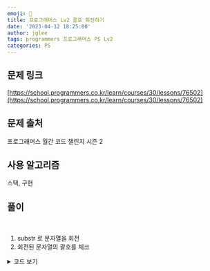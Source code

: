 ```yaml
---
emoji: 🧢
title: 프로그래머스 Lv2 괄호 회전하기
date: '2023-04-12 18:25:00'
author: jglee
tags: programmers 프로그래머스 PS Lv2
categories: PS
---
```


## 문제 링크

[https://school.programmers.co.kr/learn/courses/30/lessons/76502](https://school.programmers.co.kr/learn/courses/30/lessons/76502)

## 문제 출처

프로그래머스 월간 코드 챌린지 시즌 2

## 사용 알고리즘

스택, 구현

## 풀이

<br/>

1. substr 로 문자열을 회전
2. 회전된 문자열의 괄호를 체크

<details>
<summary>코드 보기</summary>

```C
#include <bits/stdc++.h>
using namespace std;

bool check(string s) {
    stack<char> st;
    for(char c : s) {
        if(c == ')') {
            if(st.empty() || st.top() != '(') return 0;
            else st.pop();
        } else if(c == '}') {
            if(st.empty() || st.top() != '{') return 0;
            else st.pop();
        } else if(c == ']') {
            if(st.empty() || st.top() != '[') return 0;
            else st.pop();
        } else st.push(c);
    }
    if(!st.empty()) return 0;
    return 1;
}

int solution(string s) {
    int answer = 0;
    int n = s.length();
    for(int i=0; i<n; i++) {
        if(check(s.substr(i) + s.substr(0, i))) answer++;
    }
    return answer;
}
```

</details>

<br/>

```toc

```
